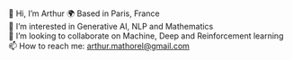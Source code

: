 👋 Hi, I’m Arthur
🌍 Based in Paris, France  
👀 I’m interested in Generative AI, NLP and Mathematics  
🌱 I’m looking to collaborate on Machine, Deep and Reinforcement learning  
📫 How to reach me: arthur.mathorel@gmail.com  


<!---
🧑‍💻 I specialize in Web Development, Chrome Extensions.
🛠️ My main tech stack: Javascript, Node JS.

- 😄 Pronouns: He/Him
- ⚡️ Fun fact: ...
arthurmath/arthurmath is a ✨ special ✨ repository because its `README.md` (this file) appears on your GitHub profile.
You can click the Preview link to take a look at your changes.
--->
